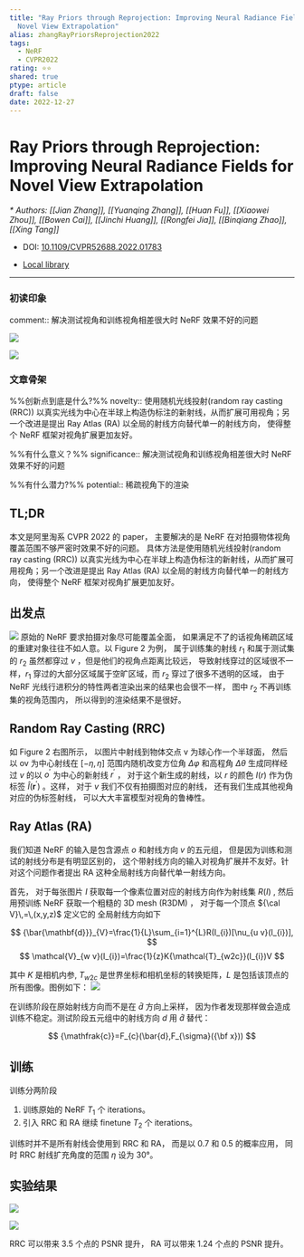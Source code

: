```yaml
---
title: "Ray Priors through Reprojection: Improving Neural Radiance Fields for
  Novel View Extrapolation"
alias: zhangRayPriorsReprojection2022
tags:
  - NeRF
  - CVPR2022
rating: ⭐⭐
shared: true
ptype: article
draft: false
date: 2022-12-27
---
```



# Ray Priors through Reprojection: Improving Neural Radiance Fields for Novel View Extrapolation
<cite>* Authors: [[Jian Zhang]], [[Yuanqing Zhang]], [[Huan Fu]], [[Xiaowei Zhou]], [[Bowen Cai]], [[Jinchi Huang]], [[Rongfei Jia]], [[Binqiang Zhao]], [[Xing Tang]]</cite>

* DOI: [10.1109/CVPR52688.2022.01783](https://doi.org/10.1109/CVPR52688.2022.01783)

* [Local library](zotero://select/items/1_LESBZC5J)

***

### 初读印象

comment:: 解决测试视角和训练视角相差很大时 NeRF 效果不好的问题


![](https://markdown-imagebed.oss-cn-beijing.aliyuncs.com/imgs/202210311518653.png)

![](https://markdown-imagebed.oss-cn-beijing.aliyuncs.com/imgs/202210311634040.png)

### 文章骨架
%%创新点到底是什么?%%
novelty:: 使用随机光线投射(random ray casting (RRC)) 以真实光线为中心在半球上构造伪标注的新射线，从而扩展可用视角；另一个改进是提出 Ray Atlas (RA) 以全局的射线方向替代单一的射线方向， 使得整个 NeRF 框架对视角扩展更加友好。

%%有什么意义？%%
significance:: 解决测试视角和训练视角相差很大时 NeRF 效果不好的问题

%%有什么潜力?%% 
potential:: 稀疏视角下的渲染


## TL;DR

本文是阿里淘系 CVPR 2022 的 paper， 主要解决的是 NeRF 在对拍摄物体视角覆盖范围不够严密时效果不好的问题。 具体方法是使用随机光线投射(random ray casting (RRC)) 以真实光线为中心在半球上构造伪标注的新射线，从而扩展可用视角；另一个改进是提出 Ray Atlas (RA) 以全局的射线方向替代单一的射线方向， 使得整个 NeRF 框架对视角扩展更加友好。

## 出发点

![](https://markdown-imagebed.oss-cn-beijing.aliyuncs.com/imgs/202210311518653.png)
原始的 NeRF 要求拍摄对象尽可能覆盖全面， 如果满足不了的话视角稀疏区域的重建对象往往不如人意。以 Figure 2 为例， 属于训练集的射线 $r_1$ 和属于测试集的 $r_2$ 虽然都穿过 $v$ ，但是他们的视角点距离比较远， 导致射线穿过的区域很不一样，$r_1$ 穿过的大部分区域属于空旷区域，而 $r_2$ 穿过了很多不透明的区域， 由于 NeRF 光线行进积分的特性两者渲染出来的结果也会很不一样， 图中 $r_2$ 不再训练集的视角范围内， 所以得到的渲染结果不是很好。

## Random Ray Casting (RRC)

如 Figure 2 右图所示， 以图片中射线到物体交点 v 为球心作一个半球面， 然后以 ov 为中心射线在 $[-\eta,\eta]$ 范围内随机改变方位角 $\Delta\varphi$  和高程角 $\Delta\theta$ 生成同样经过 $v$ 的以 $o^\prime$ 为中心的新射线 $r^\prime$ ， 对于这个新生成的射线，以 $r$ 的颜色 $I(r)$ 作为伪标签 ${\hat{I}}(\mathbf{r}^{\prime})$ 。这样， 对于 $v$ 我们不仅有拍摄图对应的射线， 还有我们生成其他视角对应的伪标签射线， 可以大大丰富模型对视角的鲁棒性。

## Ray Atlas (RA)

我们知道 NeRF 的输入是包含源点 $o$ 和射线方向 $v$ 的五元组， 但是因为训练和测试的射线分布是有明显区别的， 这个带射线方向的输入对视角扩展并不友好。针对这个问题作者提出 RA 这种全局射线方向替代单一射线方向。

首先， 对于每张图片 $I$ 获取每一个像素位置对应的射线方向作为射线集 $R(I)$ , 然后用预训练 NeRF 获取一个粗糙的 3D mesh (R3DM) ， 对于每一个顶点 ${\cal V}\,=\,(x,y,z)$ 定义它的 全局射线方向如下

$$ {\bar{\mathbf{d}}}_{V}=\frac{1}{L}\sum_{i=1}^{L}R(I_{i})[\nu_{u v}(I_{i})], $$
$$ \mathcal{V}_{w v}(I_{i})=\frac{1}{z}K{\mathcal{T}_{w2c}}(I_{i})V $$

其中 $K$ 是相机内参, $T_{w2c}$ 是世界坐标和相机坐标的转换矩阵，$L$ 是包括该顶点的所有图像。图例如下：
![](https://markdown-imagebed.oss-cn-beijing.aliyuncs.com/imgs/202210311634040.png)

在训练阶段在原始射线方向而不是在 $\bar{d}$ 方向上采样， 因为作者发现那样做会造成训练不稳定。测试阶段五元组中的射线方向 $d$ 用 $\hat{d}$ 替代：

$$ {\mathfrak{c}}=F_{c}(\bar{d},F_{\sigma}({\bf x})) $$


## 训练

训练分两阶段
1. 训练原始的 NeRF $T_1$ 个 iterations。
2. 引入 RRC 和 RA 继续 finetune $T_2$ 个 iterations。

训练时并不是所有射线会使用到 RRC 和 RA， 而是以 0.7 和 0.5 的概率应用， 同时 RRC 射线扩充角度的范围 $\eta$ 设为 30°。


## 实验结果

![](https://markdown-imagebed.oss-cn-beijing.aliyuncs.com/imgs/202210311641057.png)

![](https://markdown-imagebed.oss-cn-beijing.aliyuncs.com/imgs/202210311641211.png)

RRC 可以带来 3.5 个点的 PSNR 提升， RA 可以带来 1.24 个点的 PSNR 提升。




